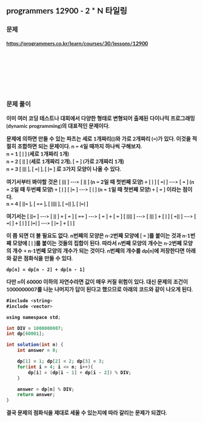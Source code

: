 <span style="font-family:Lato,PingFang SC,Microsoft YaHei,sans-serif">

## programmers 12900 - 2 * N 타일링


### 문제 
<b>https://programmers.co.kr/learn/courses/30/lessons/12900</b>


<br/><br/><br/><br/><br/><br/>


### 문제 풀이<b>
이미 여러 코딩 테스트나 대회에서 다양한 형태로 변형되어 출제된 다이나믹 프로그래밍(dynamic programming)의 대표적인 문제이다.

문제에 의하면 만들 수 있는 파츠는 세로 1개짜리(|)와 가로 2개짜리 (=)가 있다. 이것을 적절히 조합하면 되는 문제이다. n = 4일 때까지 하나씩 구해보자.
<br/>
n = 1
[ | ] (세로 1개짜리 1개)
<br/>
n = 2
[ || ] (세로 1개짜리 2개),  [ = ] (가로 2개짜리 1개)
<br/>
n = 3
[ ||| ], [ =| ],  [ |= ] 로 3가지 모양이 나올 수 있다. 

여기서부터 봐야할 것은 
[ ||| ] ---> [ || ] (n = 2일 때 첫번째 모양) + [ | ]
[ =| ] ---> [ = ] (n = 2일 때 두번째 모양) + [ | ]
[ |= ] ---> [ | ] (n = 1일 때 첫번째 모양) +  [ = ]
이라는 점이다.
<br/>
n = 4
[ ||= ], [ == ], [ |||| ], [ =|| ], [ |=| ]

여기서는
[ ||= ] ---> [ || ] + [ = ]
[ == ] ---> [ = ] + [ = ]
[ |||| ] ---> [ ||| ] + [ | ]
[ =|| ] ---> [ =| ] + [ | ]
[ |=| ] ---> [ |= ] + [ | ] 

이 쯤 되면 더 볼 필요도 없다. n번째의 모양은 n-2번째 모양에 [ = ]를 붙이는 것과 n-1번째 모양에 [ | ]를 붙이는 것들의 집합이 된다. 따라서 n번째 모양의 개수는 n-2번째 모양의 개수 + n-1번째 모양의 개수가 되는 것이다. n번째의 개수를 dp[n]에 저장한다면 아래와 같은 점화식을 만들 수 있다.
```
dp[n] = dp[n - 2] + dp[n - 1]
```

다만 n이 60000 이하의 자연수라면 값이 매우 커질 위험이 있다. 대신 문제의 조건이 1000000007를 나눈 나머지가 답이 된다고 했으므로 아래의 코드와 같이 나오게 된다.

```java
#include <string>
#include <vector>

using namespace std;

int DIV = 1000000007;
int dp[60001];

int solution(int n) {
    int answer = 0;

    dp[1] = 1; dp[2] = 2; dp[3] = 3;
    for(int i = 4; i <= n; i++){
        dp[i] = (dp[i - 1] + dp[i - 2]) % DIV; 
    }

    answer = dp[n] % DIV;
    return answer;
}
```

결국 문제의 점화식을 제대로 세울 수 있는지에 따라 갈리는 문제가 되겠다.
</b>
</span>

